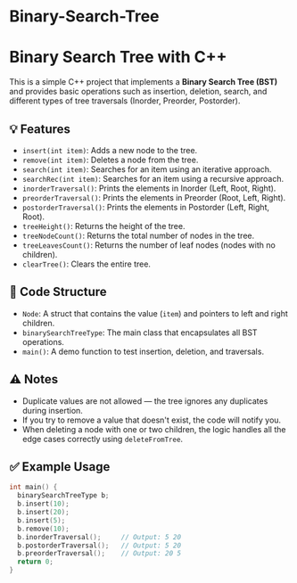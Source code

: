 # Binary-Search-Tree

# Binary Search Tree with C++

This is a simple C++ project that implements a **Binary Search Tree (BST)** and provides basic operations such as insertion, deletion, search, and different types of tree traversals (Inorder, Preorder, Postorder).

## 💡 Features

- `insert(int item)`: Adds a new node to the tree.
- `remove(int item)`: Deletes a node from the tree.
- `search(int item)`: Searches for an item using an iterative approach.
- `searchRec(int item)`: Searches for an item using a recursive approach.
- `inorderTraversal()`: Prints the elements in Inorder (Left, Root, Right).
- `preorderTraversal()`: Prints the elements in Preorder (Root, Left, Right).
- `postorderTraversal()`: Prints the elements in Postorder (Left, Right, Root).
- `treeHeight()`: Returns the height of the tree.
- `treeNodeCount()`: Returns the total number of nodes in the tree.
- `treeLeavesCount()`: Returns the number of leaf nodes (nodes with no children).
- `clearTree()`: Clears the entire tree.

## 📁 Code Structure

- `Node`: A struct that contains the value (`item`) and pointers to left and right children.
- `binarySearchTreeType`: The main class that encapsulates all BST operations.
- `main()`: A demo function to test insertion, deletion, and traversals.

## ⚠️ Notes

- Duplicate values are not allowed — the tree ignores any duplicates during insertion.
- If you try to remove a value that doesn't exist, the code will notify you.
- When deleting a node with one or two children, the logic handles all the edge cases correctly using `deleteFromTree`.

## ✅ Example Usage

```cpp
int main() {
  binarySearchTreeType b;
  b.insert(10);
  b.insert(20);
  b.insert(5);
  b.remove(10);
  b.inorderTraversal();     // Output: 5 20
  b.postorderTraversal();   // Output: 5 20
  b.preorderTraversal();    // Output: 20 5
  return 0;
}
